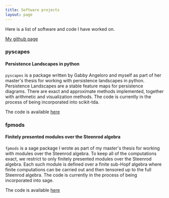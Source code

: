 ```yaml
---
title: Software projects
layout: page
---
```


Here is a list of software and code I have worked on.

[My github page](https://github.com/catanzaromj)

### pyscapes

#### Persistence Landscapes in python

`pyscapes` is a package written by Gabby Angeloro and myself as part of her master's thesis for working with persistence landscapes in python. Persistence Landscapes are a stable feature maps for persistence diagrams. There are exact and approximate methods implemented, together with arithmetic and visualization methods. The code is currently in the process of being incorporated into scikit-tda.

The code is available [here](https://github.com/gabbyangeloro/Pyscapes)

### fpmods

#### Finitely presented modules over the Steenrod algebra

`fpmods` is a sage package I wrote as part of my master's thesis for working
with modules over the Steenrod algebra. To keep all of the computations exact, we restrict to only finitely presented modules over the Steenrod algebra. Each such module is defined over a finite sub-Hopf algebra where finite computations can be carried out and then tensored up to the full Steenrod algebra. The code is currently in the process of being incorporated into sage. 

The code is available [here](https://github.com/rrbruner/FPMods)
